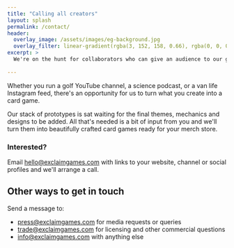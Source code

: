```yaml
---
title: "Calling all creators"
layout: splash
permalink: /contact/
header:
  overlay_image: /assets/images/eg-background.jpg
  overlay_filter: linear-gradient(rgba(3, 152, 158, 0.66), rgba(0, 0, 0, 0.66))
excerpt: >
  We're on the hunt for collaborators who can give an audience to our games.
  
---
```


Whether you run a golf YouTube channel, a science podcast, or a van life Instagram feed, there's an opportunity for us to turn what you create into a card game.

Our stack of prototypes is sat waiting for the final themes, mechanics and designs to be added. All that's needed is a bit of input from you and we'll turn them into beautifully crafted card games ready for your merch store.

### Interested?

Email [hello@exclaimgames.com](mailto:hello@exclaimgames.com) with links to your website, channel or social profiles and we'll arrange a call.

## Other ways to get in touch

Send a message to:

- [press@exclaimgames.com](mailto:press@exclaimgames.com) for media requests or queries
- [trade@exclaimgames.com](mailto:trade@exclaimgames.com) for licensing and other commercial questions
- [info@exclaimgames.com](mailto:info@exclaimgames.com) with anything else
